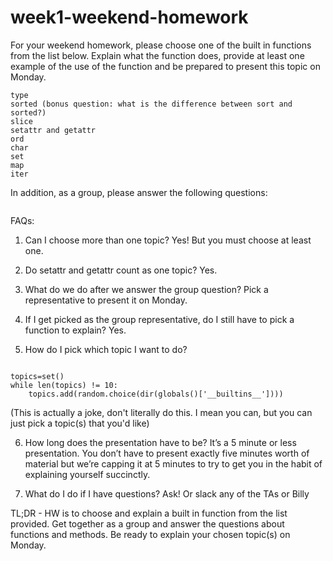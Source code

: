 # week1-weekend-homework
For your weekend homework, please choose one of the built in functions from the list below. Explain what the function does, provide at least one example of the use of the function and be prepared to present this topic on Monday.

```zip
type
sorted (bonus question: what is the difference between sort and sorted?) 
slice
setattr and getattr
ord
char
set
map
iter
```
In addition, as a group, please answer the following questions:
```What is a function? What is a method? What is the difference (if any) between a function and a method?
```

FAQs:
1. Can I choose more than one topic?
Yes! But you must choose at least one.

2. Do setattr and getattr count as one topic?
Yes.

3. What do we do after we answer the group question?
Pick a representative to present it on Monday.

4. If I get picked as the group representative, do I still have to pick a function to explain?
Yes.

5. How do I pick which topic I want to do?
```import random

topics=set()
while len(topics) != 10:
	topics.add(random.choice(dir(globals()['__builtins__'])))
```
(This is actually a joke, don't literally do this. I mean you can, but you can just pick a topic(s) that you'd like)

6. How long does the presentation have to be?
It’s a 5 minute or less presentation. You don’t have to present exactly five minutes worth of material but we’re capping it at 5 minutes to try to get you in the habit of explaining yourself succinctly.

7. What do I do if I have questions?
Ask! Or slack any of the TAs or Billy

TL;DR - HW is to choose and explain a built in function from the list provided. Get together as a group and answer the questions about functions and methods. Be ready to explain your chosen topic(s) on Monday.